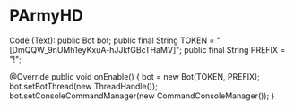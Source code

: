 # PArmyHD
Code (Text):
public Bot bot; 
public final String TOKEN = "[DmQQW_9nUMh1eyKxuA-hJJkfGBcTHaMV]"; 
public final String PREFIX = "!"; 

@Override 
public void onEnable() { 
    bot = new Bot(TOKEN, PREFIX); 
    bot.setBotThread(new ThreadHandle()); 
    bot.setConsoleCommandManager(new CommandConsoleManager()); 
}
